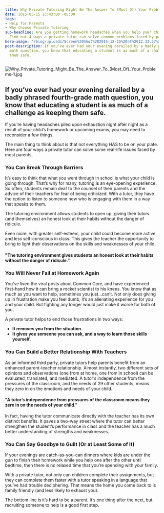 ```yaml
---
title: Why Private Tutoring Might Be The Answer To (Most Of) Your Problems
date: 2015-05-15 13:43:00 -05:00
tags:
- Help for Parents
- Why Choose Private Tutoring
sub-headline: Are you getting homework headaches when you help your child after school?
  Find out 4 ways a private tutor can solve common problems faced by parents.
hero-image: "/blog/uploads/Screen%20Shot%202016-12-15%20at%2012.33.37%20PM%20(1).png"
post-description: If you’ve ever had your evening derailed by a badly phrased fourth-grade
  math question, you know that educating a student is as much of a challenge as keeping
  them safe.
---
```


![Why_Private_Tutoring_Might_Be_The_Answer_To_(Most_Of)_Your_Problems-1.jpg](/blog/uploads/Why_Private_Tutoring_Might_Be_The_Answer_To_(Most_Of)_Your_Problems-1.jpg)

## If you’ve ever had your evening derailed by a badly phrased fourth-grade math question, you know that educating a student is as much of a challenge as keeping them safe.

If you’re having headaches piled upon exhaustion night after night as a result of your child’s homework or upcoming exams, you may need to reconsider a few things.

The main thing to think about is that not everything HAS to be on your plate. Here are four ways a private tutor can solve some real-life issues faced by most parents.

### You Can Break Through Barriers

It’s easy to think that what you went through in school is what your child is going through. That’s why for many, tutoring is an eye-opening experience. So often, students remain deaf to the counsel of their parents and the advice of their teachers for fear of being criticized. With a tutor, they have the option to listen to someone new who is engaging with them in a way that speaks to them.

The tutoring environment allows students to open up, giving their tutors (and themselves) an honest look at their habits without the danger of ridicule.

Even more, with greater self-esteem, your child could become more active and less self-conscious in class. This gives the teacher the opportunity to bring to light their observations on the skills and weaknesses of your child.

#### "The tutoring environment gives students an honest look at their habits without the danger of ridicule."

### You Will Never Fail at Homework Again

You’ve lived the viral posts about Common Core, and have experienced first-hand how it can bring a rocket scientist to his knees. You know that as much as you want to help, sometimes you just...can’t. Not only does giving up in frustration make you feel dumb, it’s an alienating experience for you and your child. But fighting any longer would just make it worse for both of you.

A private tutor helps to end those frustrations in two ways:

* **It removes you from the situation.**
* **It gives you someone you can ask, and a way to learn those skills yourself.**

### You Can Build a Better Relationship With Teachers

As an informed third party, private tutors help parents benefit from an enhanced parent-teacher relationship. Almost instantly, two different sets of opinions and observations (one from at home, one from in school) can be evaluated, translated, and mediated. A tutor’s independence from the pressures of the classroom, and the needs of 29 other students, means they zero in on the emotions and needs of your child.

#### "A tutor’s independence from pressures of the classroom means they zero in on the needs of your child."

In fact, having the tutor communicate directly with the teacher has its own distinct benefits. It paves a two-way street where the tutor can better strengthen the student’s performance in class and the teacher has a much better understanding of strengths and weaknesses.

### You Can Say Goodbye to Guilt (Or at Least Some of It)

If your evenings are catch-as-you-can dinners where kids are under the gun to finish their homework while you help one after the other until bedtime, then there is no relaxed time that you’re spending with your family.

With a private tutor, not only can children complete their assignments, but they can complete them faster with a tutor speaking in a language that you’ve had trouble deciphering. That means the home you come back to is family friendly (and less likely to exhaust you).

The bottom line is it’s hard to be a parent. It’s one thing after the next, but recruiting someone to help is a good first step.
